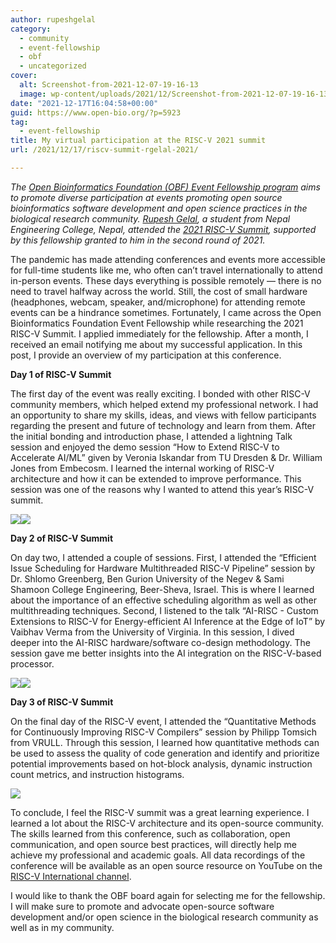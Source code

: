 ```yaml
---
author: rupeshgelal
category:
  - community
  - event-fellowship
  - obf
  - uncategorized
cover:
  alt: Screenshot-from-2021-12-07-19-16-13
  image: wp-content/uploads/2021/12/Screenshot-from-2021-12-07-19-16-13.png
date: "2021-12-17T16:04:58+00:00"
guid: https://www.open-bio.org/?p=5923
tag:
  - event-fellowship
title: My virtual participation at the RISC-V 2021 summit
url: /2021/12/17/riscv-summit-rgelal-2021/

---
```

_The [Open Bioinformatics Foundation (OBF) Event Fellowship program](/travel-awards) aims to promote diverse participation at events promoting open source bioinformatics software development and open science practices in the biological research community. [Rupesh Gelal](https://rupeshgelal.com.np/), a student from Nepal Engineering College, Nepal, attended the [2021 RISC-V Summit](https://riscv.org/event/2021-risc-v-summit/), supported by this fellowship granted to him in the second round of 2021._

The pandemic has made attending conferences and events more accessible for full-time students like me, who often can’t travel internationally to attend in-person events. These days everything is possible remotely — there is no need to travel halfway across the world. Still, the cost of small hardware (headphones, webcam, speaker, and/microphone) for attending remote events can be a hindrance sometimes. Fortunately, I came across the Open Bioinformatics Foundation Event Fellowship while researching the 2021 RISC-V Summit. I applied immediately for the fellowship. After a month, I received an email notifying me about my successful application. In this post, I provide an overview of my participation at this conference.

**Day 1 of RISC-V Summit**

The first day of the event was really exciting. I bonded with other RISC-V community members, which helped extend my professional network. I had an opportunity to share my skills, ideas, and views with fellow participants regarding the present and future of technology and learn from them. After the initial bonding and introduction phase, I attended a lightning Talk session and enjoyed the demo session “How to Extend RISC-V to Accelerate AI/ML” given by Veronia Iskandar from TU Dresden & Dr. William Jones from Embecosm. I learned the internal working of RISC-V architecture and how it can be extended to improve performance. This session was one of the reasons why I wanted to attend this year’s RISC-V summit.

![](wp-content/uploads/2021/12/Screenshot-from-2021-12-06-18-10-16-1024x527.png)![](wp-content/uploads/2021/12/Screenshot-from-2021-12-07-19-16-13-1024x525.png)

**Day 2 of RISC-V Summit**

On day two, I attended a couple of sessions. First, I attended the “Efficient Issue Scheduling for Hardware Multithreaded RISC-V Pipeline” session by Dr. Shlomo Greenberg, Ben Gurion University of the Negev & Sami Shamoon College Engineering, Beer-Sheva, Israel. This is where I learned about the importance of an effective scheduling algorithm as well as other multithreading techniques. Second, I listened to the talk “AI-RISC - Custom Extensions to RISC-V for Energy-efficient AI Inference at the Edge of IoT” by Vaibhav Verma from the University of Virginia. In this session, I dived deeper into the AI-RISC hardware/software co-design methodology. The session gave me better insights into the AI integration on the RISC-V-based processor.

![](wp-content/uploads/2021/12/Screenshot-from-2021-12-08-17-39-18-1024x528.png)![](wp-content/uploads/2021/12/Screenshot-from-2021-12-08-17-41-04-1024x528.png)

**Day 3 of RISC-V Summit**

On the final day of the RISC-V event, I attended the “Quantitative Methods for Continuously Improving RISC-V Compilers” session by Philipp Tomsich from VRULL. Through this session, I learned how quantitative methods can be used to assess the quality of code generation and identify and prioritize potential improvements based on hot-block analysis, dynamic instruction count metrics, and instruction histograms.

![](wp-content/uploads/2021/12/Screenshot-from-2021-12-09-16-38-50-1024x525.png)

To conclude, I feel the RISC-V summit was a great learning experience. I learned a lot about the RISC-V architecture and its open-source community. The skills learned from this conference, such as collaboration, open communication, and open source best practices, will directly help me achieve my professional and academic goals. All data recordings of the conference will be available as an open source resource on YouTube on the [RISC-V International channel](https://www.youtube.com/c/RISCVInternational/videos).

I would like to thank the OBF board again for selecting me for the fellowship. I will make sure to promote and advocate open-source software development and/or open science in the biological research community as well as in my community.

